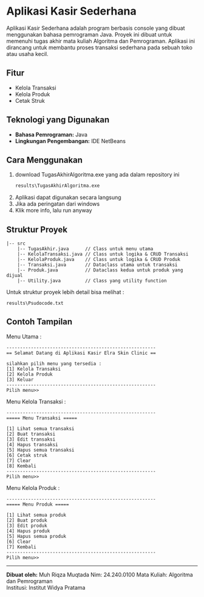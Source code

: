 # Aplikasi Kasir Sederhana

Aplikasi Kasir Sederhana adalah program berbasis console yang dibuat menggunakan bahasa pemrograman Java. Proyek ini dibuat untuk memenuhi tugas akhir mata kuliah Algoritma dan Pemrograman. Aplikasi ini dirancang untuk membantu proses transaksi sederhana pada sebuah toko atau usaha kecil.

## Fitur

- Kelola Transaksi
- Kelola Produk
- Cetak Struk

## Teknologi yang Digunakan

- **Bahasa Pemrograman:** Java
- **Lingkungan Pengembangan:** IDE NetBeans

## Cara Menggunakan

1. download TugasAkhirAlgoritma.exe yang ada dalam repository ini
   ```bash
   results\TugasAkhirAlgoritma.exe
   ```
2. Aplikasi dapat digunakan secara langsung
3. Jika ada peringatan dari windows
4. Klik more info, lalu run anyway

## Struktur Proyek

```
|-- src
    |-- TugasAkhir.java      // Class untuk menu utama
    |-- KelolaTransaksi.java // Class untuk logika & CRUD Transaksi
    |-- KelolaProduk.java    // Class untuk logika & CRUD Produk
    |-- Transaksi.java       // Dataclass utama untuk transaksi
    |-- Produk.java          // Dataclass kedua untuk produk yang dijual
    |-- Utility.java         // Class yang utility function
```
Untuk struktur proyek lebih detail bisa melihat :
```
results\Psudocode.txt
```

## Contoh Tampilan

Menu Utama :
```
-------------------------------------------------------
== Selamat Datang di Aplikasi Kasir Elra Skin Clinic ==

silahkan pilih menu yang tersedia :
[1] Kelola Transaksi
[2] Kelola Produk
[3] Keluar
-------------------------------------------------------
Pilih menu>>
```
Menu Kelola Transaksi :
```
-------------------------------------------------------
===== Menu Transaksi =====

[1] Lihat semua transaksi
[2] Buat transaksi
[3] Edit transaksi
[4] Hapus transaksi
[5] Hapus semua transaksi
[6] Cetak struk
[7] Clear
[8] Kembali
-------------------------------------------------------
Pilih menu>>
```
Menu Kelola Produk :
```
-------------------------------------------------------
===== Menu Produk =====

[1] Lihat semua produk
[2] Buat produk
[3] Edit produk
[4] Hapus produk
[5] Hapus semua produk
[6] Clear
[7] Kembali
-------------------------------------------------------
Pilih menu>>
```

---

**Dibuat oleh:** Muh Riqza Muqtada
Nim: 24.240.0100
Mata Kuliah: Algoritma dan Pemrograman  
Institusi: Institut Widya Pratama
